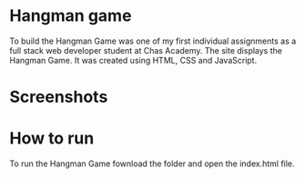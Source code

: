 # Hangman game

To build the Hangman Game was one of my first individual assignments as a full stack web developer student at Chas Academy. The site displays the Hangman Game. It was created using HTML, CSS and JavaScript.

# Screenshots


# How to run 

To run the Hangman Game fownload the folder and open the index.html file.

